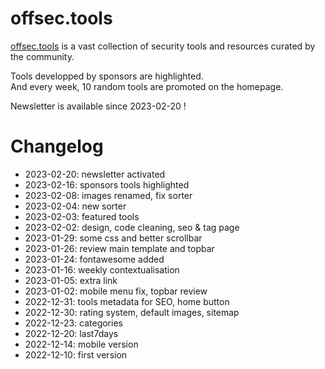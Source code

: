 # offsec.tools

[offsec.tools](https://offsec.tools) is a vast collection of security tools and resources curated by the community.

Tools developped by sponsors are highlighted.  
And every week, 10 random tools are promoted on the homepage.  

Newsletter is available since 2023-02-20 !  


# Changelog

- 2023-02-20: newsletter activated  
- 2023-02-16: sponsors tools highlighted  
- 2023-02-08: images renamed, fix sorter  
- 2023-02-04: new sorter  
- 2023-02-03: featured tools  
- 2023-02-02: design, code cleaning, seo & tag page  
- 2023-01-29: some css and better scrollbar  
- 2023-01-26: review main template and topbar  
- 2023-01-24: fontawesome added  
- 2023-01-16: weekly contextualisation  
- 2023-01-05: extra link  
- 2023-01-02: mobile menu fix, topbar review  
- 2022-12-31: tools metadata for SEO, home button  
- 2022-12-30: rating system, default images, sitemap  
- 2022-12-23: categories  
- 2022-12-20: last7days  
- 2022-12-14: mobile version  
- 2022-12-10: first version  
